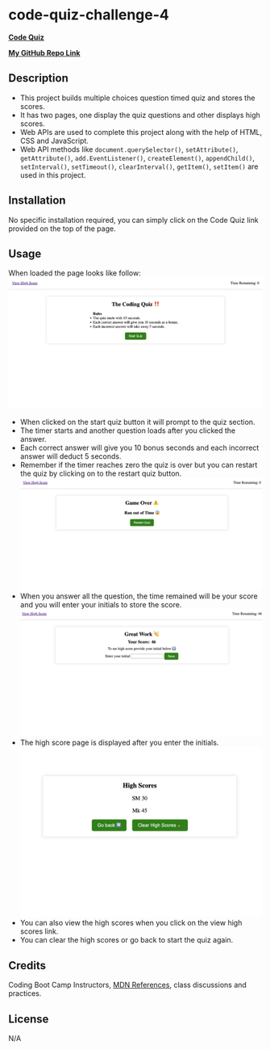 # code-quiz-challenge-4
**[Code Quiz](https://salidamaharjan.github.io/code-quiz-challenge-4/)**

**[My GitHub Repo Link](https://github.com/salidamaharjan/code-quiz-challenge-4)**

## Description
* This project builds multiple choices question timed quiz and stores the scores.
* It has two pages, one display the quiz questions and other displays high scores.
* Web APIs are used to complete this project along with the help of HTML, CSS and JavaScript.
* Web API methods like `document.querySelector()`, `setAttribute()`, `getAttribute()`, `add.EventListener()`, `createElement()`, `appendChild()`, `setInterval()`, `setTimeout()`, `clearInterval()`, `getItem()`, `setItem()` are used in this project.

## Installation
No specific installation required, you can simply click on the Code Quiz link provided on the top of the page.

## Usage
When loaded the page looks like follow:
![Code Quiz display](assets/images/Code-Quiz.png)
* When clicked on the start quiz button it will prompt to the quiz section.
* The timer starts and another question loads after you clicked the answer.
* Each correct answer will give you 10 bonus seconds and each incorrect answer will deduct 5 seconds.
* Remember if the timer reaches zero the quiz is over but you can restart the quiz by clicking on to the restart quiz button.
![Game Over](assets/images/Game-Over.png)
* When you answer all the question, the time remained will be your score and you will enter your initials to store the score.
![Enter Initial](assets/images/Enter-Initial.png)
* The high score page is displayed after you enter the initials.
![High Scores](assets/images/High-Scores.png)
* You can also view the high scores when you click on the view high scores link.
* You can clear the high scores or go back to start the quiz again.

## Credits
Coding Boot Camp Instructors, [MDN References](https://developer.mozilla.org/en-US/), class discussions and practices.

## License
N/A